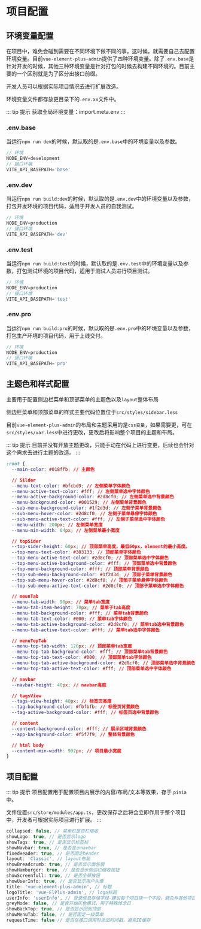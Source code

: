 # 项目配置

## 环境变量配置

在项目中，难免会碰到需要在不同环境下做不同的事，这时候，就需要自己去配置环境变量。目前`vue-element-plus-admin`提供了四种环境变量。除了`.env.base`是针对开发的时候，其他三种环境变量是针对打包的时候去构建不同环境的。目前主要的一个区别就是为了区分出接口前缀。

开发人员可以根据实际项目情况去进行扩展改造。

环境变量文件都存放更目录下的`.env.xx`文件中。

::: tip 提示
获取全局环境变量：import.meta.env
:::

### .env.base

当运行`npm run dev`的时候，默认取的是`.env.base`中的环境变量以及参数。

```javascript
// 环境
NODE_ENV=development
// 接口环境
VITE_API_BASEPATH='base'
```

### .env.dev

当运行`npm run build:dev`的时候，默认取的是`.env.dev`中的环境变量以及参数，打包开发环境的项目代码，适用于开发人员的自我测试。

```javascript
// 环境
NODE_ENV=production
// 接口环境
VITE_API_BASEPATH='dev'
```

### .env.test

当运行`npm run build:test`的时候，默认取的是`.env.test`中的环境变量以及参数，打包测试环境的项目代码，适用于测试人员进行项目测试。

```javascript
// 环境
NODE_ENV=production
// 接口环境
VITE_API_BASEPATH='test'
```

### .env.pro

当运行`npm run build:pro`的时候，默认取的是`.env.pro`中的环境变量以及参数，打包生产环境的项目代码，用于上线交付。

```javascript
// 环境
NODE_ENV=production
// 接口环境
VITE_API_BASEPATH='pro'
```

## 主题色和样式配置

主要用于配置侧边栏菜单和顶部菜单的主题色以及`layout`整体布局

侧边栏菜单和顶部菜单的样式主要代码位置位于`src/styles/sidebar.less`

目前`vue-element-plus-admin`的布局和主题采用的是`css变量`，如果需要更，可在`src/styles/var.less`中进行更改，更改后将影响整个项目的主题和布局。

::: tip 提示
目前并没有开放主题更改，只能手动在代码上进行变更，后续也会针对这个需求去进行主题的改造。
:::

```css
:root {
  --main-color: #018ffb; // 主颜色

  // Silder
  --menu-text-color: #bfcbd9; // 左侧菜单字体颜色
  --menu-active-text-color: #fff; // 左侧菜单选中字体颜色
  --menu-active-background-color: #2d8cf0; // 左侧菜单选中背景颜色
  --menu-background-color: #001529; // 左侧菜单背景颜色
  --sub-menu-background-color: #1f2d3d; // 左侧子菜单背景颜色
  --sub-menu-hover-color: #2d8cf0; // 左侧子菜单悬停字体颜色
  --sub-menu-active-text-color: #fff; // 左侧子菜单选中字体颜色
  --menu-width: 200px; // 左侧菜单宽度
  --menu-min-width: 64px; // 左侧菜单最小宽度

  // topSider
  --top-sider-height: 60px; // 顶部菜单高度，最低60px，element的最小高度。
  --top-menu-text-color: #303133; // 顶部菜单字体颜色
  --top-menu-active-text-color: #2d8cf0; // 顶部菜单选中字体颜色
  --top-menu-active-background-color: #fff; // 顶部菜单选中背景颜色
  --top-menu-background-color: #fff; // 顶部菜单背景颜色
  --top-sub-menu-background-color: #1f2d3d; // 顶部子菜单背景颜色
  --top-sub-menu-hover-color: #2d8cf0; // 顶部子菜单悬停字体颜色
  --top-sub-menu-active-text-color: #2d8cf0; // 顶部子菜单选中字体颜色

  // meunTab
  --menu-tab-width: 90px; // 菜单tab宽度
  --menu-tab-item-height: 70px; // 菜单子tab高度
  --menu-tab-background-color: #fff; // 菜单tab背景颜色
  --menu-tab-text-color: #000; // 菜单tab字体颜色
  --menu-tab-active-background-color: #2d8cf0; // 菜单tab选中背景颜色
  --menu-tab-active-text-color: #fff; // 菜单tab选中字体颜色

  // menuTopTab
  --menu-top-tab-width: 120px; // 顶部菜单tab宽度
  --menu-top-tab-background-color: #fff; // 顶部菜单tab背景颜色
  --menu-top-tab-text-color: #000; // 顶部菜单tab字体颜色
  --menu-top-tab-active-background-color: #2d8cf0; // 顶部菜单选中背景颜色
  --menu-top-tab-active-text-color: #fff; // 顶部菜单选中字体颜色

  // navbar
  --navbar-height: 40px; // navbar高度

  // tagsView
  --tags-view-height: 40px; // 标签页高度
  --tag-background-color: #fbfbfb; // 标签页背景颜色
  --tag-active-background-color: #fff; // 标签页选中背景颜色

  // content
  --content-background-color: #fff; // 展示区域背景颜色
  --app-background-color: #f5f7f9; // 整体背景颜色

  // html body
  --content-min-width: 992px; // 项目最小宽度
}
```

## 项目配置

::: tip 提示
项目配置用于配置项目内展示的内容/布局/文本等效果，存于 `pinia` 中。

文件位置`src/store/modules/app.ts`，更改保存之后将会立即作用于整个项目中，开发者可根据实际项目进行扩展。
:::

```javaScript
collapsed: false, // 菜单栏是否栏缩收
showLogo: true, // 是否显示logo
showTags: true, // 是否显示标签栏
showNavbar: true, // 是否显示navbar
fixedHeader: true, // 是否固定header
layout: 'Classic', // layout布局
showBreadcrumb: true, // 是否显示面包屑
showHamburger: true, // 是否显示侧边栏缩收按钮
showScreenfull: true, // 是否全屏按钮
showUserInfo: true, // 是否显示用户头像
title: 'vue-element-plus-admin', // 标题
logoTitle: 'vue-ElPlus-admin', // logo标题
userInfo: 'userInfo', // 登录信息存储字段-建议每个项目换一个字段，避免与其他项目冲突
greyMode: false, // 是否开始灰色模式，用于特殊悼念日
showBackTop: true, // 是否显示回到顶部
showMenuTab: false, // 是否固定一级菜单
requestTime: false // 是否在接口调用时添加时间戳，避免IE缓存
```
